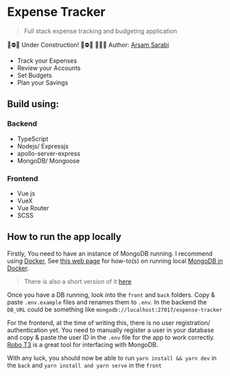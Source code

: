 # Expense Tracker

> Full stack expense tracking and budgeting application

🚧⛔️🚧 Under Construction! 🚧⛔️🚧
👨🏻‍💻 Author: [Arsam Sarabi](http://arsam.io)

- Track your Expenses
- Review your Accounts
- Set Budgets
- Plan your Savings

## Build using:

### Backend

- TypeScript
- Nodejs/ Expressjs
- apollo-server-express
- MongoDB/ Mongoose

### Frontend

- Vue js
- VueX
- Vue Router
- SCSS

## How to run the app locally

Firstly, You need to have an instance of MongoDB running. I recommend using [Docker](https://www.docker.com/get-started), See [this web page](https://cloudnweb.dev/2019/11/how-to-run-mongodb-as-a-docker-container-in-development/) for how-to(s) on running local [MongoDB in Docker](https://hub.docker.com/_/mongo).

> There is also a short version of it [here](https://github.com/arsamsarabi/expense-tracker/blob/master/back/README.md)

Once you have a DB running, look into the `front` and `back` folders. Copy & paste `.env.example` files and renames them to `.env`.
In the backend the `DB_URL` could be something like `mongodb://localhost:27017/expense-tracker`

For the frontend, at the time of writing this, there is no user registration/ authentication yet. You need to manually register a user in your database and copy & paste the user ID in the `.env` file for the app to work correctly. [Robo T3](https://robomongo.org/) is a great tool for interfacing with MongoDB.

With any luck, you should now be able to run `yarn install && yarn dev` in the `back` and `yarn install and yarn serve` in the `front`
